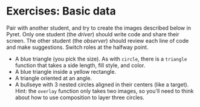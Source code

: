 # Exercises: Basic data

Pair with another student, and try to create the images described below
in Pyret. Only one student (the _driver_) should write code and share
their screen. The other student (the _observer_) should review each line
of code and make suggestions. Switch roles at the halfway point.

- A blue triangle (you pick the size). As with `circle`, there is a
  `triangle` function that takes a side length, fill style, and color.
- A blue triangle inside a yellow rectangle.
- A triangle oriented at an angle.
- A bullseye with 3 nested circles aligned in their centers (like a
  target). Hint: the `overlay` function only takes two images, so you'll
  need to think about how to use composition to layer three circles.
